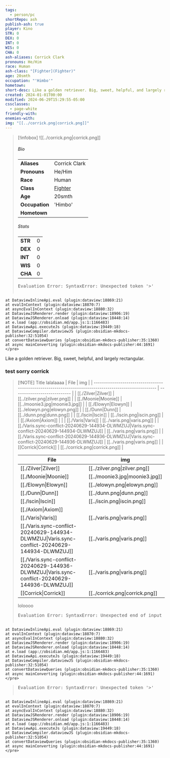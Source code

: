 ```yaml
---
tags:
  - person/pc
shortRepo: ash
publish-ash: true
player: Kino
STR: 0
DEX: 0
INT: 0
WIS: 0
CHA: 0
ash-aliases: Corrick Clark
pronouns: He/Him
race: Human
ash-class: "[Fighter](Fighter)"
age: 20smth
occupation: "'Himbo'"
hometown: 
short-desc: Like a golden retriever. Big, sweet, helpful, and largely rectangular.
created: 2024-01-01T00:00
modified: 2024-06-29T15:29:55-05:00
cssclasses:
  - page-white
friendly-with: 
enemies-with: 
img: "[[../corrick.png|corrick.png]]"
---
```


> [!infobox]
> ![[../corrick.png|corrick.png]]
> ##### Bio
> |                |                  |
> | -------------- | ---------------- |
> |**Aliases**     | Corrick Clark                |
> |**Pronouns**    | He/Him           |
> |**Race**        | Human            |
> |**Class**         | [Fighter](Fighter)            |
> |**Age**         | 20smth            |
> |**Occupation**  | 'Himbo'        |
> |**Hometown**||
> 
> ##### Stats
> |      |      |
> | ---- | ---- |
> | **STR**  | 0     |
> | **DEX**  | 0     |
> | **INT**  | 0     |
> | **WIS**  | 0     |
> | **CHA**  | 0     |
>
> <pre class="dataview dataview-error">Evaluation Error: SyntaxError: Unexpected token '&gt;'
    at DataviewInlineApi.eval (plugin:dataview:18869:21)
    at evalInContext (plugin:dataview:18870:7)
    at asyncEvalInContext (plugin:dataview:18880:32)
    at DataviewJSRenderer.render (plugin:dataview:18906:19)
    at DataviewJSRenderer.onload (plugin:dataview:18448:14)
    at e.load (app://obsidian.md/app.js:1:1166483)
    at DataviewApi.executeJs (plugin:dataview:19449:18)
    at DataviewCompiler.dataviewJS (plugin:obsidian-mkdocs-publisher:32:51054)
    at convertDataviewQueries (plugin:obsidian-mkdocs-publisher:35:1360)
    at async mainConverting (plugin:obsidian-mkdocs-publisher:44:1691)</pre>

Like a golden retriever. Big, sweet, helpful, and largely rectangular.


### test sorry corrick

> [!NOTE] Title
> lalalaaaa
>  | File                                                                                                   | img                          |
> | ------------------------------------------------------------------------------------------------------ | ---------------------------- |
> | [[./Zilver\|Zilver]]                                                                           | [[../zilver.png\|zilver.png]]   |
> | [[./Moonie\|Moonie]]                                                                           | [[../moonie3.jpg\|moonie3.jpg]] |
> | [[./Elowyn\|Elowyn]]                                                                           | [[../elowyn.png\|elowyn.png]]   |
> | [[./Dunn\|Dunn]]                                                                               | [[../dunn.png\|dunn.png]]       |
> | [[./Iscin\|Iscin]]                                                                             | [[../iscin.png\|iscin.png]]     |
> | [[./Axiom\|Axiom]]                                                                             |                              |
> | [[./Varis\|Varis]]                                                                             | [[../varis.png\|varis.png]]     |
> | [[./Varis.sync-conflict-20240629-144934-DLWMZUJ\|Varis.sync-conflict-20240629-144934-DLWMZUJ]] | [[../varis.png\|varis.png]]     |
> | [[./Varis.sync-conflict-20240629-144936-DLWMZUJ\|Varis.sync-conflict-20240629-144936-DLWMZUJ]] | [[../varis.png\|varis.png]]     |
> | [[Corrick\|Corrick]]                                                                         | [[../corrick.png\|corrick.png]] |
> 
>  | File                                                                                                   | img                          |
> | ------------------------------------------------------------------------------------------------------ | ---------------------------- |
> | [[./Zilver\|Zilver]]                                                                           | [[../zilver.png\|zilver.png]]   |
> | [[./Moonie\|Moonie]]                                                                           | [[../moonie3.jpg\|moonie3.jpg]] |
> | [[./Elowyn\|Elowyn]]                                                                           | [[../elowyn.png\|elowyn.png]]   |
> | [[./Dunn\|Dunn]]                                                                               | [[../dunn.png\|dunn.png]]       |
> | [[./Iscin\|Iscin]]                                                                             | [[../iscin.png\|iscin.png]]     |
> | [[./Axiom\|Axiom]]                                                                             |                              |
> | [[./Varis\|Varis]]                                                                             | [[../varis.png\|varis.png]]     |
> | [[./Varis.sync-conflict-20240629-144934-DLWMZUJ\|Varis.sync-conflict-20240629-144934-DLWMZUJ]] | [[../varis.png\|varis.png]]     |
> | [[./Varis.sync-conflict-20240629-144936-DLWMZUJ\|Varis.sync-conflict-20240629-144936-DLWMZUJ]] | [[../varis.png\|varis.png]]     |
> | [[Corrick\|Corrick]]                                                                         | [[../corrick.png\|corrick.png]] |
> 
> loloooo
> <pre class="dataview dataview-error">Evaluation Error: SyntaxError: Unexpected end of input
    at DataviewInlineApi.eval (plugin:dataview:18869:21)
    at evalInContext (plugin:dataview:18870:7)
    at asyncEvalInContext (plugin:dataview:18880:32)
    at DataviewJSRenderer.render (plugin:dataview:18906:19)
    at DataviewJSRenderer.onload (plugin:dataview:18448:14)
    at e.load (app://obsidian.md/app.js:1:1166483)
    at DataviewApi.executeJs (plugin:dataview:19449:18)
    at DataviewCompiler.dataviewJS (plugin:obsidian-mkdocs-publisher:32:51054)
    at convertDataviewQueries (plugin:obsidian-mkdocs-publisher:35:1360)
    at async mainConverting (plugin:obsidian-mkdocs-publisher:44:1691)</pre>
> <pre class="dataview dataview-error">Evaluation Error: SyntaxError: Unexpected token '&gt;'
    at DataviewInlineApi.eval (plugin:dataview:18869:21)
    at evalInContext (plugin:dataview:18870:7)
    at asyncEvalInContext (plugin:dataview:18880:32)
    at DataviewJSRenderer.render (plugin:dataview:18906:19)
    at DataviewJSRenderer.onload (plugin:dataview:18448:14)
    at e.load (app://obsidian.md/app.js:1:1166483)
    at DataviewApi.executeJs (plugin:dataview:19449:18)
    at DataviewCompiler.dataviewJS (plugin:obsidian-mkdocs-publisher:32:51054)
    at convertDataviewQueries (plugin:obsidian-mkdocs-publisher:35:1360)
    at async mainConverting (plugin:obsidian-mkdocs-publisher:44:1691)</pre>

